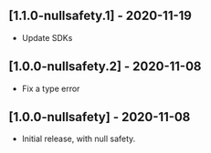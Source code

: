 ## [1.1.0-nullsafety.1] - 2020-11-19

* Update SDKs

## [1.0.0-nullsafety.2] - 2020-11-08

* Fix a type error

## [1.0.0-nullsafety] - 2020-11-08

* Initial release, with null safety.
